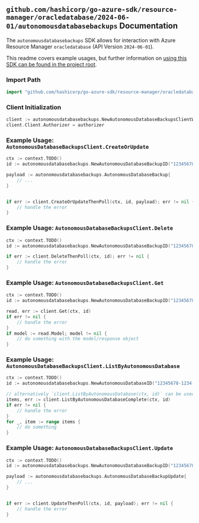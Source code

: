 
## `github.com/hashicorp/go-azure-sdk/resource-manager/oracledatabase/2024-06-01/autonomousdatabasebackups` Documentation

The `autonomousdatabasebackups` SDK allows for interaction with Azure Resource Manager `oracledatabase` (API Version `2024-06-01`).

This readme covers example usages, but further information on [using this SDK can be found in the project root](https://github.com/hashicorp/go-azure-sdk/tree/main/docs).

### Import Path

```go
import "github.com/hashicorp/go-azure-sdk/resource-manager/oracledatabase/2024-06-01/autonomousdatabasebackups"
```


### Client Initialization

```go
client := autonomousdatabasebackups.NewAutonomousDatabaseBackupsClientWithBaseURI("https://management.azure.com")
client.Client.Authorizer = authorizer
```


### Example Usage: `AutonomousDatabaseBackupsClient.CreateOrUpdate`

```go
ctx := context.TODO()
id := autonomousdatabasebackups.NewAutonomousDatabaseBackupID("12345678-1234-9876-4563-123456789012", "example-resource-group", "autonomousdatabasename", "adbbackupid")

payload := autonomousdatabasebackups.AutonomousDatabaseBackup{
	// ...
}


if err := client.CreateOrUpdateThenPoll(ctx, id, payload); err != nil {
	// handle the error
}
```


### Example Usage: `AutonomousDatabaseBackupsClient.Delete`

```go
ctx := context.TODO()
id := autonomousdatabasebackups.NewAutonomousDatabaseBackupID("12345678-1234-9876-4563-123456789012", "example-resource-group", "autonomousdatabasename", "adbbackupid")

if err := client.DeleteThenPoll(ctx, id); err != nil {
	// handle the error
}
```


### Example Usage: `AutonomousDatabaseBackupsClient.Get`

```go
ctx := context.TODO()
id := autonomousdatabasebackups.NewAutonomousDatabaseBackupID("12345678-1234-9876-4563-123456789012", "example-resource-group", "autonomousdatabasename", "adbbackupid")

read, err := client.Get(ctx, id)
if err != nil {
	// handle the error
}
if model := read.Model; model != nil {
	// do something with the model/response object
}
```


### Example Usage: `AutonomousDatabaseBackupsClient.ListByAutonomousDatabase`

```go
ctx := context.TODO()
id := autonomousdatabasebackups.NewAutonomousDatabaseID("12345678-1234-9876-4563-123456789012", "example-resource-group", "autonomousdatabasename")

// alternatively `client.ListByAutonomousDatabase(ctx, id)` can be used to do batched pagination
items, err := client.ListByAutonomousDatabaseComplete(ctx, id)
if err != nil {
	// handle the error
}
for _, item := range items {
	// do something
}
```


### Example Usage: `AutonomousDatabaseBackupsClient.Update`

```go
ctx := context.TODO()
id := autonomousdatabasebackups.NewAutonomousDatabaseBackupID("12345678-1234-9876-4563-123456789012", "example-resource-group", "autonomousdatabasename", "adbbackupid")

payload := autonomousdatabasebackups.AutonomousDatabaseBackupUpdate{
	// ...
}


if err := client.UpdateThenPoll(ctx, id, payload); err != nil {
	// handle the error
}
```
